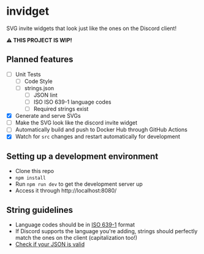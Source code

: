 # invidget

SVG invite widgets that look just like the ones on the Discord client!

**⚠ THIS PROJECT IS WIP!**

## Planned features

- [ ] Unit Tests
  - [ ] Code Style
  - [ ] strings.json
    - [ ] JSON lint
    - [ ] ISO ISO 639-1 language codes
    - [ ] Required strings exist
- [x] Generate and serve SVGs
- [ ] Make the SVG look like the discord invite widget
- [ ] Automatically build and push to Docker Hub through GitHub Actions
- [x] Watch for `src` changes and restart automatically for development

## Setting up a development environment

- Clone this repo
- `npm install`
- Run `npm run dev` to get the development server up
- Access it through http://localhost:8080/

## String guidelines

- Language codes should be in [ISO 639-1](https://en.wikipedia.org/wiki/ISO_639-1) format
- If Discord supports the language you're adding,  strings should perfectly match the ones on the client (capitalization too!)
- [Check if your JSON is valid](https://jsonlint.com/)
